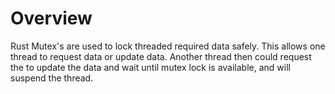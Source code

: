 # Overview
Rust Mutex's are used to lock threaded required data safely. This allows one thread to request data or update data. Another thread then could request the to update the data and wait until mutex lock is available, and will suspend the thread.